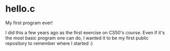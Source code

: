 # hello.c
My first program ever!

I did this a few years ago as the first exercise on CS50's course. Even if it's the most basic program one can do, I wanted it to be my first public repository to remember where I started :)
